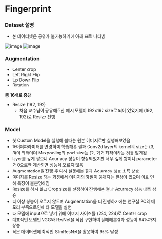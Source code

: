 # Fingerprint

### Dataset 설명
- 본 데이터셋은 공유가 불가능하기에 아래 표로 나타냄

![image](https://github.com/user-attachments/assets/f08f4fd4-6a15-4064-b1be-5014f7d8ced3)
![image](https://github.com/user-attachments/assets/9199bd0f-1857-40b2-bfc6-d31f5b3fccbc)

### Augmentation
- Center crop
- Left Right Flip
- Up Down Flip
- Rotation

**총 16배로 증강**

- Resize (192, 192)
  - 처음 교수님이 공유해주신 예시 모델이 192x192 size로 되어 있었기에 (192, 192)로 Resize 진행

### Model
- 첫 Custom Model을 실행해 볼때는 원본 이미지로만 실행해보았음
- 하이퍼파라미터를 변경하며 학습해본 결과 Conv2d layer의 kernel의 size는 (3, 3)이 최적이며 Maxpooling의 pool size는 (2, 2)가 최적이라는 것을 알게됨
- layer를 깊게 쌓으니 Acurracy 성능이 향상되었지만 너무 깊게 쌓이니 parameter가 0으로만 계산되면 성능이 오르지 않음
- Augmentation을 진행 후 다시 실행해본 결과 Acurracy 성능 소폭 상승
- 이미지를 Resize 하는 과정에서 이미지의 화질이 뭉개지는 현상이 있으며 이로 인해 특징이 불분명해짐
- Resize를 하지 않고 Crop size를 설정하여 진행해본 결과 Acurracy 성능 대폭 상승
- 더 이상 성능이 오르지 않으며 Augmentation을 더 진행하기에는 연구실 PC의 메모리 부족으로인해 타 모델을 실험
- 타 모델에 input으로 넣기 위해 이미지 사이즈를 (224, 224)로 Center crop
- 대표적인 모델인 VGG와 ResNet을 직접 구현하여 실해해본결과 성능이 94%까지 상승
- 적은 데이터셋에 최적인 SlimResNet을 활용하여 96% 달성
